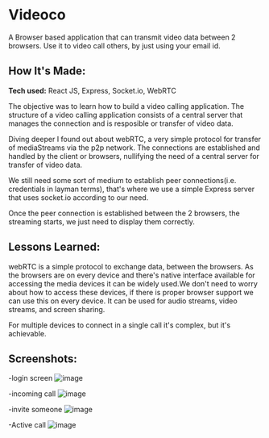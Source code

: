 # Videoco
A Browser based application that can transmit video data between 2 browsers. Use it to video call others, by just using your email id.

<!-- **Link to project:** http://recruiters-love-seeing-live-demos.com/ -->

<!-- ![alt tag](http://placecorgi.com/1200/650) -->

## How It's Made:

**Tech used:** React JS, Express, Socket.io, WebRTC

The objective was to learn how to build a video calling application. The structure of a video calling application consists of a central server that manages the connection and is resposible or transfer of video data. 

Diving deeper I found out about webRTC, a very simple protocol for transfer of mediaStreams via the p2p network. The connections are established and handled by the client or browsers, nullifying the need of a central server for transfer of video data.

We still need some sort of medium to establish peer connections(i.e. credentials in layman terms), that's where we use a simple Express server that uses socket.io according to our need.

Once the peer connection is established between the 2 browsers, the streaming starts, we just need to display them correctly.


<!-- ## Optimizations
*(optional)*

You don't have to include this section but interviewers *love* that you can not only deliver a final product that looks great but also functions efficiently. Did you write something then refactor it later and the result was 5x faster than the original implementation? Did you cache your assets? Things that you write in this section are **GREAT** to bring up in interviews and you can use this section as reference when studying for technical interviews! -->

## Lessons Learned:

webRTC is a simple protocol to exchange data, between the browsers. As the browsers are on every device and there's native interface available for accessing the media devices it can be widely used.We don't need to worry about how to access these devices, if there is proper browser support we can use this on every device.
It can be used for audio streams, video streams, and screen sharing.  

For multiple devices to connect in a single call it's complex, but it's achievable.

## Screenshots:

-login screen
![image](https://i.ibb.co/6BgNjMZ/videoco0.png)

-incoming call
![image](https://i.ibb.co/R0SM8bs/videoco1.png)

-invite someone
![image](https://i.ibb.co/gRh1VM3/videoco2.png)

-Active call
![image](https://i.ibb.co/J3kW9ZH/videoco3.png)



